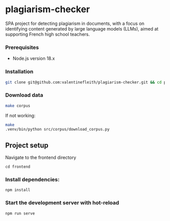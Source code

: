 # plagiarism-checker
SPA project for detecting plagiarism in documents, with a focus on identifying content generated by large language models (LLMs), aimed at supporting French high school teachers.

### Prerequisites
- Node.js version 18.x 
### Installation

```sh
git clone git@github.com:valentinefleith/plagiarism-checker.git && cd plagiarism-checker
```

### Download data

```sh
make corpus
```
If not working:
```sh
make
.venv/bin/python src/corpus/download_corpus.py
```

## Project setup
Navigate to the frontend directory
```
cd frontend
```

### Install dependencies:
```
npm install
```

### Start the development server with hot-reload
```
npm run serve
```
